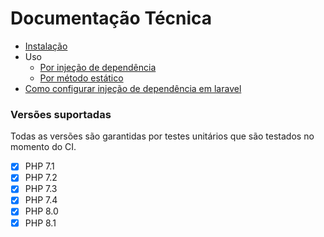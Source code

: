 # Documentação Técnica

- [Instalação](./instalacao.md)
- Uso
    - [Por injeção de dependência](./factory.md)
    - [Por método estático](./estatico.md)
- [Como configurar injeção de dependência em laravel](./laravel.md)

### Versões suportadas

Todas as versões são garantidas por testes unitários que são testados no momento do CI.

- [x] PHP 7.1
- [x] PHP 7.2
- [x] PHP 7.3
- [x] PHP 7.4
- [x] PHP 8.0
- [x] PHP 8.1